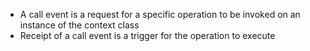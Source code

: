 - A call event is a request for a specific operation to be invoked on an instance of the context class
- Receipt of a call event is a trigger for the operation to execute